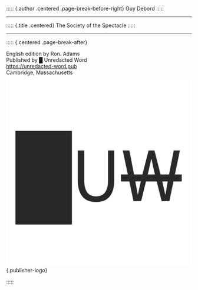 ::::: {.author .centered .page-break-before-right}
Guy Debord
:::::

---

::::: {.title .centered}
The Society of the Spectacle
:::::

---

::::: {.centered .page-break-after}

English edition by Ron. Adams\
Published by █ Unredacted Word\
https://unredacted-word.pub \
Cambridge, Massachusetts

![](images/logo.svg){.publisher-logo}

:::::

